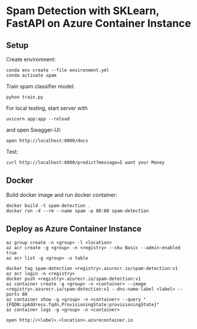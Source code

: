 # Spam Detection with SKLearn, FastAPI on Azure Container Instance

## Setup

Create environment:

    conda env create --file environment.yml
    conda activate spam

Train spam classifier model:

    pyhon train.py

For local testing, start server with

    uvicorn app:app --reload

and open Swagger-UI:

    open http://localhost:8000/docs

Test:

    curl http://localhost:8000/predict?message=I want your Money

## Docker

Build docker image and run docker container:

    docker build -t spam-detection .
    docker run -d --rm --name spam -p 80:80 spam-detection

## Deploy as Azure Container Instance

    az group create -n <group> -l <location>
    az acr create -g <group> -n <registry> --sku Basic --admin-enabled true
    az acr list -g <group> -o table

    docker tag spam-detection <registry>.azurecr.io/spam-detection:v1
    az acr login -n <registry>
    docker push <registry>.azurecr.io/spam-detection:v1
    az container create -g <group> -n <container> --image <registry>.azurecr.io/spam-detection:v1 --dns-name-label <label> --ports 80
    az container show -g <group> -n <container> --query "{FQDN:ipAddress.fqdn,ProvisioningState:provisioningState}"
    az container logs -g <group> -n <container>

    open http://<label>.<location>.azurecontainer.io
